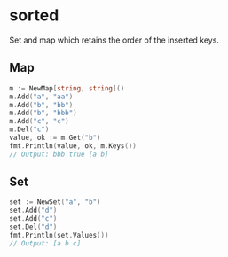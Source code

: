 # sorted

Set and map which retains the order of the inserted keys.

## Map

```go
m := NewMap[string, string]()
m.Add("a", "aa")
m.Add("b", "bb")
m.Add("b", "bbb")
m.Add("c", "c")
m.Del("c")
value, ok := m.Get("b")
fmt.Println(value, ok, m.Keys())
// Output: bbb true [a b]
```

## Set

```go
set := NewSet("a", "b")
set.Add("d")
set.Add("c")
set.Del("d")
fmt.Println(set.Values())
// Output: [a b c]
```

